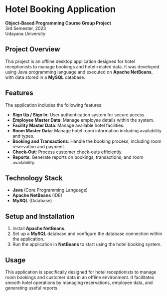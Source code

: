 # Hotel Booking Application

**Object-Based Programming Course Group Project**  
3rd Semester, 2023  
Udayana University

## Project Overview
This project is an offline desktop application designed for hotel receptionists to manage bookings and hotel-related data. It was developed using Java programming language and executed on **Apache NetBeans**, with data stored in a **MySQL** database.

## Features
The application includes the following features:
- **Sign Up / Sign In**: User authentication system for secure access.
- **Employee Master Data**: Manage employee details within the system.
- **Facility Master Data**: Manage available hotel facilities.
- **Room Master Data**: Manage hotel room information including availability and types.
- **Booking and Transactions**: Handle the booking process, including room reservation and payment.
- **Check-Out**: Process customer check-outs efficiently.
- **Reports**: Generate reports on bookings, transactions, and room availability.

## Technology Stack
- **Java** (Core Programming Language)
- **Apache NetBeans** (IDE)
- **MySQL** (Database)

## Setup and Installation
1. Install **Apache NetBeans**.
2. Set up a **MySQL** database and configure the database connection within the application.
3. Run the application in **NetBeans** to start using the hotel booking system.

## Usage
This application is specifically designed for hotel receptionists to manage room bookings and customer data in an offline environment. It facilitates smooth hotel operations by managing reservations, employee data, and generating useful reports.
